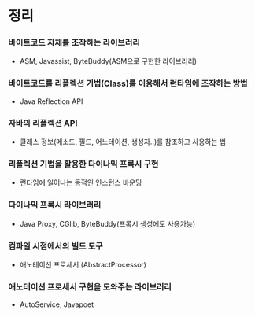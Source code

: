 # 정리
### 바이트코드 자체를 조작하는 라이브러리
- ASM, Javassist, ByteBuddy(ASM으로 구현한 라이브러리)

### 바이트코드를 리플렉션 기법(Class<T>)를 이용해서 런타임에 조작하는 방법
- Java Reflection API

### 자바의 리플렉션 API 
- 클래스 정보(메소드, 필드, 어노테이션, 생성자..)를 참조하고 사용하는 법

### 리플렉션 기법을 활용한 다이나믹 프록시 구현 
- 런타임에 일어나는 동적인 인스턴스 바운딩

### 다이나믹 프록시 라이브러리 
- Java Proxy, CGlib, ByteBuddy(프록시 생성에도 사용가능)

### 컴파일 시점에서의 빌드 도구 
- 애노테이션 프로세서 (AbstractProcessor)

### 애노테이션 프로세서 구현을 도와주는 라이브러리 
- AutoService, Javapoet 
